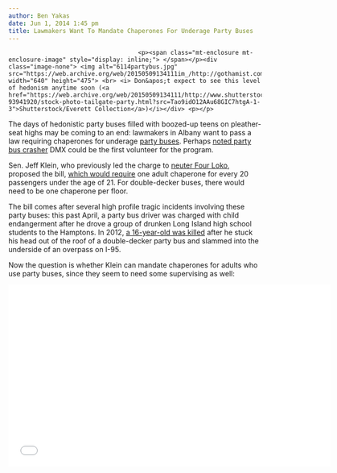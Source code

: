 ```yaml
---
author: Ben Yakas
date: Jun 1, 2014 1:45 pm
title: Lawmakers Want To Mandate Chaperones For Underage Party Buses
---
```


	
										<p><span class="mt-enclosure mt-enclosure-image" style="display: inline;"> </span></p><div class="image-none"> <img alt="6114partybus.jpg" src="https://web.archive.org/web/20150509134111im_/http://gothamist.com/attachments/byakas/6114partybus.jpg" width="640" height="475"> <br> <i> Don&apos;t expect to see this level of hedonism anytime soon (<a href="https://web.archive.org/web/20150509134111/http://www.shutterstock.com/pic-93941920/stock-photo-tailgate-party.html?src=Tao9idO12AAu68GIC7htgA-1-3">Shutterstock/Everett Collection</a>)</i></div> <p></p>

<p>The days of hedonistic party buses filled with boozed-up teens on pleather-seat highs may be coming to an end: lawmakers in Albany want to pass a law requiring chaperones for underage <a href="https://web.archive.org/web/20150509134111/http://gothamist.com/tags/partybus">party buses</a>. Perhaps <a href="https://web.archive.org/web/20150509134111/http://gothamist.com/2014/01/26/video_dmx_crashes_nyers_wedding_par.php">noted party bus crasher</a> DMX could be the first volunteer for the program.</p>

<p>Sen. Jeff Klein, who previously led the charge to <a href="https://web.archive.org/web/20150509134111/http://gothamist.com/2011/03/28/new_four_loko_not_good_enough_for_s.php">neuter Four Loko</a>, proposed the bill, <a href="https://web.archive.org/web/20150509134111/http://nypost.com/2014/06/01/bill-aims-to-stop-underage-booze-party-buses/">which would require</a> one adult chaperone for every 20 passengers under the age of 21. For double-decker buses, there would need to be one chaperone per floor. </p>

<p>The bill comes after several high profile tragic incidents involving these party buses: this past April, a party bus driver was charged with child endangerment after he drove a group of drunken Long Island high school students to the Hamptons. In 2012, <a href="https://web.archive.org/web/20150509134111/http://gothamist.com/2012/09/01/freak_partybus_accident_nj_teen_kil.php">a 16-year-old was killed</a> after he stuck his head out of the roof of a double-decker party bus and slammed into the underside of an overpass on I-95. </p>

<p>Now the question is whether Klein can mandate chaperones for adults who use party buses, since they seem to need some supervising as well:</p>

<p><iframe width="640" height="360" src="//web.archive.org/web/20150509134111if_/http://www.youtube.com/embed/M5CTR_fEX2w" frameborder="0" allowfullscreen></iframe><br>
</p>					
										
									
				